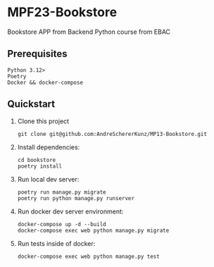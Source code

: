 # MPF23-Bookstore

Bookstore APP from Backend Python course from EBAC

## Prerequisites

```
Python 3.12>
Poetry
Docker && docker-compose

```

## Quickstart

1. Clone this project

   ```shell
   git clone git@github.com:AndreSchererKunz/MP13-Bookstore.git
   ```

2. Install dependencies:

   ```shell
   cd bookstore
   poetry install
   ```

3. Run local dev server:

   ```shell
   poetry run manage.py migrate
   poetry run python manage.py runserver
   ```
   
4. Run docker dev server environment:

   ```shell
   docker-compose up -d --build 
   docker-compose exec web python manage.py migrate
   ```

5. Run tests inside of docker:

   ```shell
   docker-compose exec web python manage.py test
   ```